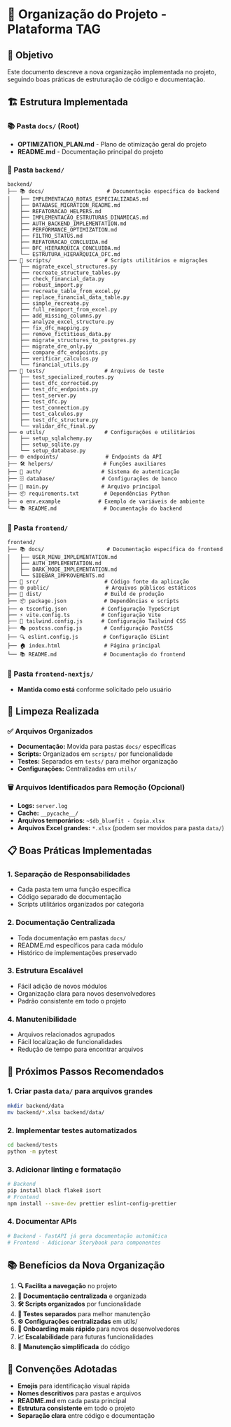 # 📁 Organização do Projeto - Plataforma TAG

## 🎯 Objetivo

Este documento descreve a nova organização implementada no projeto, seguindo boas práticas de estruturação de código e documentação.

## 🏗️ Estrutura Implementada

### 📚 Pasta `docs/` (Root)
- **OPTIMIZATION_PLAN.md** - Plano de otimização geral do projeto
- **README.md** - Documentação principal do projeto

### 🔧 Pasta `backend/`
```
backend/
├── 📚 docs/                    # Documentação específica do backend
│   ├── IMPLEMENTACAO_ROTAS_ESPECIALIZADAS.md
│   ├── DATABASE_MIGRATION_README.md
│   ├── REFATORACAO_HELPERS.md
│   ├── IMPLEMENTACAO_ESTRUTURAS_DINAMICAS.md
│   ├── AUTH_BACKEND_IMPLEMENTATION.md
│   ├── PERFORMANCE_OPTIMIZATION.md
│   ├── FILTRO_STATUS.md
│   ├── REFATORACAO_CONCLUIDA.md
│   ├── DFC_HIERARQUICA_CONCLUIDA.md
│   └── ESTRUTURA_HIERARQUICA_DFC.md
├── 🔧 scripts/                 # Scripts utilitários e migrações
│   ├── migrate_excel_structures.py
│   ├── recreate_structure_tables.py
│   ├── check_financial_data.py
│   ├── robust_import.py
│   ├── recreate_table_from_excel.py
│   ├── replace_financial_data_table.py
│   ├── simple_recreate.py
│   ├── full_reimport_from_excel.py
│   ├── add_missing_columns.py
│   ├── analyze_excel_structure.py
│   ├── fix_dfc_mapping.py
│   ├── remove_fictitious_data.py
│   ├── migrate_structures_to_postgres.py
│   ├── migrate_dre_only.py
│   ├── compare_dfc_endpoints.py
│   ├── verificar_calculos.py
│   └── financial_utils.py
├── 🧪 tests/                   # Arquivos de teste
│   ├── test_specialized_routes.py
│   ├── test_dfc_corrected.py
│   ├── test_dfc_endpoints.py
│   ├── test_server.py
│   ├── test_dfc.py
│   ├── test_connection.py
│   ├── test_calculos.py
│   ├── test_dfc_structure.py
│   └── validar_dfc_final.py
├── ⚙️ utils/                   # Configurações e utilitários
│   ├── setup_sqlalchemy.py
│   ├── setup_sqlite.py
│   └── setup_database.py
├── 🌐 endpoints/               # Endpoints da API
├── 🛠️ helpers/                # Funções auxiliares
├── 🔐 auth/                   # Sistema de autenticação
├── 🗄️ database/               # Configurações de banco
├── 📝 main.py                 # Arquivo principal
├── 📦 requirements.txt        # Dependências Python
├── ⚙️ env.example            # Exemplo de variáveis de ambiente
└── 📚 README.md               # Documentação do backend
```

### 🎨 Pasta `frontend/`
```
frontend/
├── 📚 docs/                    # Documentação específica do frontend
│   ├── USER_MENU_IMPLEMENTATION.md
│   ├── AUTH_IMPLEMENTATION.md
│   ├── DARK_MODE_IMPLEMENTATION.md
│   └── SIDEBAR_IMPROVEMENTS.md
├── 📝 src/                     # Código fonte da aplicação
├── 🌐 public/                  # Arquivos públicos estáticos
├── 🚀 dist/                    # Build de produção
├── 📦 package.json            # Dependências e scripts
├── ⚙️ tsconfig.json           # Configuração TypeScript
├── ⚡ vite.config.ts          # Configuração Vite
├── 🎨 tailwind.config.js      # Configuração Tailwind CSS
├── 🎭 postcss.config.js       # Configuração PostCSS
├── 🔍 eslint.config.js        # Configuração ESLint
├── 🏠 index.html              # Página principal
└── 📚 README.md               # Documentação do frontend
```

### 🚀 Pasta `frontend-nextjs/`
- **Mantida como está** conforme solicitado pelo usuário

## 🧹 Limpeza Realizada

### ✅ Arquivos Organizados
- **Documentação:** Movida para pastas `docs/` específicas
- **Scripts:** Organizados em `scripts/` por funcionalidade
- **Testes:** Separados em `tests/` para melhor organização
- **Configurações:** Centralizadas em `utils/`

### 🗑️ Arquivos Identificados para Remoção (Opcional)
- **Logs:** `server.log`
- **Cache:** `__pycache__/`
- **Arquivos temporários:** `~$db_bluefit - Copia.xlsx`
- **Arquivos Excel grandes:** `*.xlsx` (podem ser movidos para pasta `data/`)

## 📋 Boas Práticas Implementadas

### 1. **Separação de Responsabilidades**
- Cada pasta tem uma função específica
- Código separado de documentação
- Scripts utilitários organizados por categoria

### 2. **Documentação Centralizada**
- Toda documentação em pastas `docs/`
- README.md específicos para cada módulo
- Histórico de implementações preservado

### 3. **Estrutura Escalável**
- Fácil adição de novos módulos
- Organização clara para novos desenvolvedores
- Padrão consistente em todo o projeto

### 4. **Manutenibilidade**
- Arquivos relacionados agrupados
- Fácil localização de funcionalidades
- Redução de tempo para encontrar arquivos

## 🚀 Próximos Passos Recomendados

### 1. **Criar pasta `data/` para arquivos grandes**
```bash
mkdir backend/data
mv backend/*.xlsx backend/data/
```

### 2. **Implementar testes automatizados**
```bash
cd backend/tests
python -m pytest
```

### 3. **Adicionar linting e formatação**
```bash
# Backend
pip install black flake8 isort
# Frontend
npm install --save-dev prettier eslint-config-prettier
```

### 4. **Documentar APIs**
```bash
# Backend - FastAPI já gera documentação automática
# Frontend - Adicionar Storybook para componentes
```

## 📚 Benefícios da Nova Organização

1. **🔍 Facilita a navegação** no projeto
2. **📖 Documentação centralizada** e organizada
3. **🛠️ Scripts organizados** por funcionalidade
4. **🧪 Testes separados** para melhor manutenção
5. **⚙️ Configurações centralizadas** em utils/
6. **🚀 Onboarding mais rápido** para novos desenvolvedores
7. **📈 Escalabilidade** para futuras funcionalidades
8. **🔧 Manutenção simplificada** do código

## 📝 Convenções Adotadas

- **Emojis** para identificação visual rápida
- **Nomes descritivos** para pastas e arquivos
- **README.md** em cada pasta principal
- **Estrutura consistente** em todo o projeto
- **Separação clara** entre código e documentação

